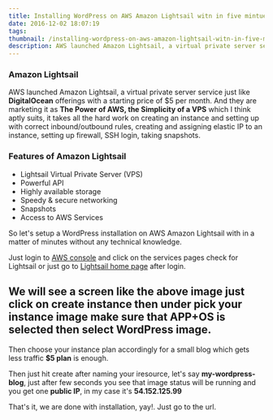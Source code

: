 ```yaml
---
title: Installing WordPress on AWS Amazon Lightsail witn in five mintues
date: 2016-12-02 18:07:19
tags:
thumbnail: /installing-wordpress-on-aws-amazon-lightsail-witn-in-five-mintues/lightsail.png
description: AWS launched Amazon Lightsail, a virtual private server service just like DigitalOcean offerings with a starting price of $5 per month. And they are marketing it as The Power of AWS, the Simplicity of a VPS which I think aptly suits, it takes all the hard work on creating an instance and setting up with correct inbound/outbound rules, creating and assigning elastic IP to an instance, setting up firewall, SSH login, taking snapshots.
---
```

### Amazon Lightsail

AWS launched Amazon Lightsail, a virtual private server service just like **DigitalOcean** offerings with a starting price of $5 per month. And they are marketing it as **The Power of AWS, the Simplicity of a VPS** which I think aptly suits, it takes all the hard work on creating an instance and setting up with correct inbound/outbound rules,  creating and assigning elastic IP to an instance, setting up firewall, SSH login, taking snapshots.

### Features of Amazon Lightsail

- Lightsail Virtual Private Server (VPS)
- Powerful API
- Highly available storage
- Speedy & secure networking
- Snapshots
- Access to AWS Services


So let's setup a WordPress installation on AWS Amazon Lightsail with in a matter of minutes without any technical knowledge.

Just login to [AWS console](https://console.aws.amazon.com/) and click on the services pages check for Lightsail or just go to [Lightsail home page](https://lightsail.aws.amazon.com/) after login.
<!-- more -->
<amp-img src="lightsail-1.png" width="650" height="300" alt="AWS Lighsail - Create a resource"></amp-img>
We will see a screen like the above image just click on create instance then under pick your instance image make sure that **APP+OS** is selected then select **WordPress** image.
<amp-img src="pick-wordpress-image.png" width="650" height="300" alt="AWS Lighsail - Pick WordPress Image"></amp-img>
---
Then choose your instance plan accordingly for a small blog which gets less traffic **$5 plan** is enough.
<amp-img src="plan-lightsail.png" width="650" height="300" alt="AWS Lighsail - Choose Instance Plan"></amp-img>

Then just hit create after naming your iresource, let's say **my-wordpress-blog**, just after few seconds you see that image status will be running and you get one **public IP**, in my case it's **54.152.125.99**

<amp-img src="resource.png" width="650" height="300" alt="AWS Lighsail - Create Resource"></amp-img>

That's it, we are done with installation, yay!. Just go to the url.

<amp-img src="installed.png" width="650" height="300" alt="AWS Lighsail - WordPress Installed"></amp-img>
